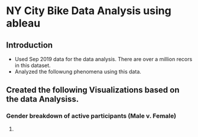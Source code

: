 # NY City Bike Data Analysis using ableau
## Introduction
* Used Sep 2019 data for the data analysis. There are over a million recors in this dataset. 
* Analyzed the followung phenomena using this data.

## Created the following Visualizations based on the data Analysiss.

### Gender breakdown of active participants (Male v. Female)

1) 
